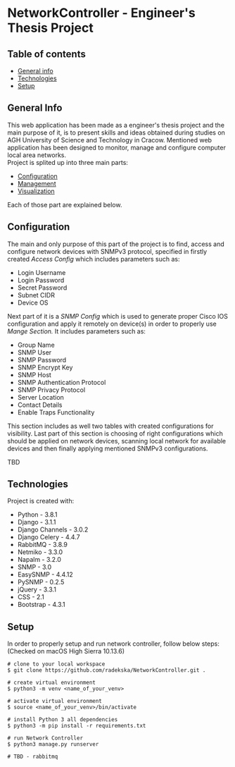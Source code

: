 # NetworkController - Engineer's Thesis Project

## Table of contents
* [General info](#general-info)
* [Technologies](#technologies)
* [Setup](#setup)

## General Info

This web application has been made as a engineer's thesis project and the main purpose of it, is to present skills and ideas obtained during studies on AGH University of Science and Technology in Cracow.
Mentioned web application has been designed to monitor, manage and configure computer local area networks.
<br>Project is splited up into three main parts:
- [Configuration](#configuration)
- [Management](#management)
- [Visualization](#visualization)  

Each of those part are explained below.

## Configuration 
The main and only purpose of this part of the project is to find, access and configure network devices with SNMPv3 protocol, specified in firstly created <i>Access Config</i> which includes parameters such as:
- Login Username
- Login Password
- Secret Password
- Subnet CIDR
- Device OS

Next part of it is a <i>SNMP Config</i> which is used to generate proper Cisco IOS configuration and apply it remotely on device(s) in order to properly use <i>Mange Section.</i> It includes parameters such as:
- Group Name
- SNMP User
- SNMP Password
- SNMP Encrypt Key
- SNMP Host
- SNMP Authentication Protocol
- SNMP Privacy Protocol
- Server Location
- Contact Details
- Enable Traps Functionality

This section includes as well two tables with created configurations for visibility.
Last part of this section is choosing of right configurations which should be applied on
network devices, scanning local network for available devices and then finally applying
mentioned SNMPv3 configurations.

TBD

## Technologies
Project is created with:
- Python - 3.8.1
- Django - 3.1.1
- Django Channels - 3.0.2
- Django Celery - 4.4.7
- RabbitMQ - 3.8.9
- Netmiko - 3.3.0
- Napalm - 3.2.0  
- SNMP - 3.0  
- EasySNMP - 4.4.12  
- PySNMP - 0.2.5  
- jQuery - 3.3.1  
- CSS - 2.1  
- Bootstrap - 4.3.1

## Setup
In order to properly setup and run network controller, follow below steps:  
(Checked on macOS High Sierra 10.13.6)
```
# clone to your local workspace
$ git clone https://github.com/radekska/NetworkController.git .

# create virtual environment
$ python3 -m venv <name_of_your_venv>

# activate virtual environment
$ source <name_of_your_venv>/bin/activate

# install Python 3 all dependencies
$ python3 -m pip install -r requirements.txt 

# run Network Controller
$ python3 manage.py runserver

# TBD - rabbitmq 

```
